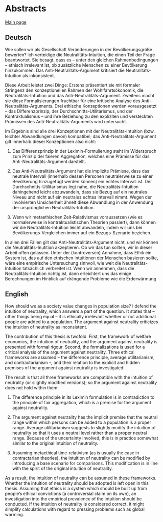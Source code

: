 # Abstracts

[Main page](README.md)

## Deutsch
Wie sollen wir als Gesellschaft Veränderungen in der Bevölkerungsgröße bewerten? Ich verteidige die Neutralitäts-Intuition, die einen Teil der Frage beantwortet. Sie besagt, dass es – unter den gleichen Rahmenbedingungen – ethisch irrelevant ist, ob zusätzliche Menschen zu einer Bevölkerung hinzukommen. Das Anti-Neutralitäts-Argument kritisiert die Neutralitäts-Intuition als inkonsistent.

Diese Arbeit leistet zwei Dinge: Erstens präsentiert sie mit formaler Stringenz den konzeptionellen Rahmen der Wohlfahrtsökonomik, die Neutralitäts-Intuition und das Anti-Neutralitäts-Argument. Zweitens macht sie diese Formalisierungen fruchtbar für eine kritische Analyse des Anti-Neutralitäts-Arguments. Drei ethische Konzeptionen werden vorausgesetzt – das Differenzprinzip, der Durchschnitts-Utilitarismus, und der Kontraktualismus – und ihre Beziehung zu den expliziten und versteckten Prämissen des Anti-Neutralitäts-Arguments wird untersucht.

Im Ergebnis sind alle drei Konzeptionen mit der Neutralitäts-Intuition (bzw. leichter Abwandlungen davon) kompatibel; das Anti-Neutralitäts-Argument gilt innerhalb dieser Konzeptionen also nicht:

1. Das Differenzprinzip in der Leximin-Formulierung steht im Widerspruch zum Prinzip der faieren Aggregation, welches eine Prämisse für das Anti-Neutralitäts-Argument darstellt.

2. Das Anti-Neutralitäts-Argument hat die implizite Prämisse, dass das neutrale Intervall (innerhalb dessen Personen neutralerweise zu einer Bevölkerung hinzugefügt werden können) ein echtes Intervall ist. Der Durchschnitts-Utilitarismus legt nahe, die Neutralitäts-Intuition dahingehend leicht abzuwandeln, dass sie Bezug auf ein neutrales Niveau und nicht auf ein neutrales echtes Intervall nimmt. Wegen der involvierten Unsicherheit ähnelt diese Abwandlung in der Anwendung der ursprünglichen Neutralitäts-Intuition.

3. Wenn wir metaethischen Zeit-Relativismus voraussetzen (wie es normalerweise in kontraktualistischen Theorien passiert), dann können wir die Neutralitäts-Intuition leicht abwandeln, indem wir uns bei Bevölkerungs-Vergleichen immer auf ein Bezugs-Szenario beziehen.

In allen drei Fällen gilt das Anti-Neutralitäts-Argument nicht, und wir können die Neutralitäts-Inutition akzeptieren. Ob wir das tun sollten, wir in dieser Arbeit offen gelassen. Unter der (kontroversen) Annahme, dass Ethik ein System ist, das auf den ethischen Intuitionen der Menschen basieren sollte, wäre eine empirische Untersuchung sinnvoll, wie weit die Neutralitäts-Intuition tatsächlich verbreitet ist. Wenn wir annehmen, dass die Neutralitäts-Intuition richtig ist, dann erleichtert uns das einige Berechnungen im Hinblick auf drängende Probleme wie die Erderwärmung.

## English
How should we as a society value changes in population size? I defend the intuition of neutrality, which answers a part of the question. It states that – other things being equal – it is ethically irrelevant whether or not additional people are added to a population. The argument against neutrality criticizes the intuition of neutrality as inconsistent.

The contribution of this thesis is twofold: First, the framework of welfare economics, the intuition of neutrality, and the argument against neutrality is presented with formal rigour. Second, the formalizations is used for a critical analysis of the argument against neutrality. Three ethical frameworks are assumed – the difference principle, average utilitarianism, and contractarianism –, and their relation to the explicit and hidden premises of the argument against neutrality is investigated.

The result is that all three frameworks are compatible with the intuition of neutrality (or slightly modified versions); so the argument against neutrality does not hold within them:

1. The difference principle in its Leximin formulation is in contradiction to the principle of fair aggregation, which is a premise for the argument against neutrality.

2. The argument against neutrality has the implicit premise that the neutral range within which persons can be added to a population is a proper range. Average utilitarianism suggests to slightly modify the intuition of neutrality so that it uses a neutral level rather than a proper neutral range. Because of the uncertainty involved, this is in practice somewhat similar to the original intuition of neutrality.

3. Assuming metaethical time-relativism (as is usually the case in contractarian theories), the intuition of neutrality can be modified by introducing a base scenario for comparisons. This modification is in line with the spirit of the original intuition of neutrality.

As a result, the intuition of neutrality can be assumed in these frameworks. Whether the intuition of neutrality should be adopted is left open in this thesis. Assuming that ethics is a system which should be built up from people’s ethical convictions (a controversial claim on its own), an investigation into the empirical prevalence of the intuition should be conducted. If the intuition of neutrality is considered correct, it might simplify calculations with regard to pressing problems such as global warming.